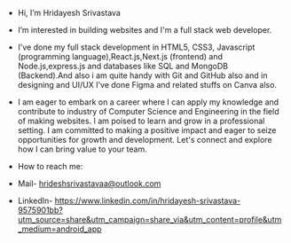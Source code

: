 - Hi, I’m Hridayesh Srivastava

- I’m interested in building websites and I'm a full stack web developer.

- I've done my full stack development in HTML5, CSS3, Javascript (programming language),React.js,Next.js (frontend) and Node.js,express.js and databases like SQL and MongoDB (Backend).And also i am quite handy with Git and GitHub also and in designing and UI/UX I've done Figma and related stuffs on Canva also.

- I am eager to embark on a career where I can apply my knowledge and contribute to industry of Computer Science and Engineering in the field of making websites. I am poised to learn and grow in a professional setting. I am committed to making a positive impact and eager to seize opportunities for growth and development. Let's connect and explore how I can bring value to your team.

- How to reach me:

- Mail- hrideshsrivastavaa@outlook.com
- LinkedIn- https://www.linkedin.com/in/hridayesh-srivastava-9575901bb?utm_source=share&utm_campaign=share_via&utm_content=profile&utm_medium=android_app


<!---
Hridesh-Srivastava/Hridesh-Srivastava is a ✨ special ✨ repository because its `README.md` (this file) appears on your GitHub profile.
You can click the Preview link to take a look at your changes.
--->
